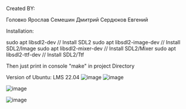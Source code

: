 Created BY:

Головко Ярослав 
Семешин Дмитрий
Сердюков Евгений


Installation: 

sudo apt libsdl2-dev // Install SDL2
sudo apt libsdl2-image-dev // Install SDL2/Image
sudo apt libsdl2-mixer-dev // Install SDL2/Mixer
sudo apt libsdl2-ttf-dev  // Install SDL2/Ttf

Then just print in console "make" in project Directory


Version of Ubuntu: LMS 22.04
![image](https://user-images.githubusercontent.com/92233929/193351570-34df490c-03db-43a4-97b2-eac8ecfcc941.png)
![image](https://user-images.githubusercontent.com/92233929/193351605-b629f7c8-6320-4c50-bc22-0f6fc676beac.png)

![image](https://user-images.githubusercontent.com/92233929/193352172-04d35f6e-07dd-495a-8476-27c1f94203f7.png)

![image](https://user-images.githubusercontent.com/92233929/193351682-05a6d2c4-4ba4-4a04-b5ba-76a21431e088.png)
